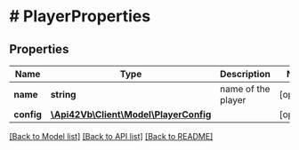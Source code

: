 # # PlayerProperties

## Properties

Name | Type | Description | Notes
------------ | ------------- | ------------- | -------------
**name** | **string** | name of the player | [optional]
**config** | [**\Api42Vb\Client\Model\PlayerConfig**](PlayerConfig.md) |  | [optional]

[[Back to Model list]](../../README.md#models) [[Back to API list]](../../README.md#endpoints) [[Back to README]](../../README.md)
